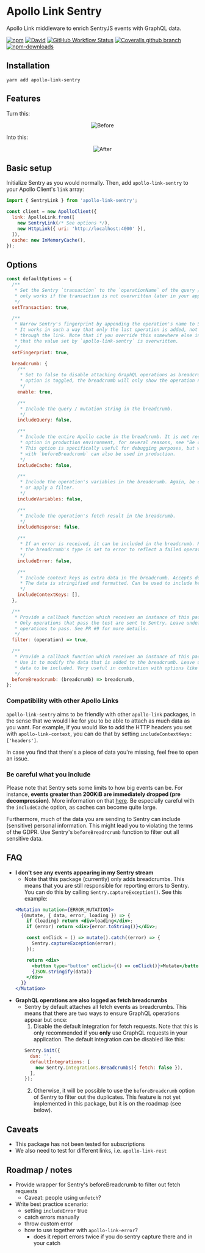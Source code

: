 # Apollo Link Sentry
Apollo Link middleware to enrich SentryJS events with GraphQL data.

[![npm](https://img.shields.io/npm/v/apollo-link-sentry)](https://www.npmjs.com/package/apollo-link-sentry)
[![David](https://img.shields.io/david/diederikvandenb/apollo-link-sentry)](https://github.com/diederikvandenb/apollo-link-sentry)
[![GitHub Workflow Status](https://img.shields.io/github/workflow/status/DiederikvandenB/apollo-link-sentry/Test)](https://github.com/DiederikvandenB/apollo-link-sentry/actions)
[![Coveralls github branch](https://img.shields.io/coveralls/github/DiederikvandenB/apollo-link-sentry/master)](https://coveralls.io/github/DiederikvandenB/apollo-link-sentry?branch=master)
[![npm-downloads](https://img.shields.io/npm/dt/apollo-link-sentry)](https://www.npmjs.com/package/apollo-link-sentry)

## Installation
```
yarn add apollo-link-sentry
```

## Features
Turn this:

<p align="center"><img src="https://raw.githubusercontent.com/DiederikvandenB/apollo-link-sentry/master/screenshots/before.png" alt="Before" width="auto" align="center" /></p>

Into this:

<p align="center"><img src="https://raw.githubusercontent.com/DiederikvandenB/apollo-link-sentry/master/screenshots/after.png" alt="After" width="auto" /></p>

## Basic setup
Initialize Sentry as you would normally. Then, add `apollo-link-sentry` to your Apollo Client's `link` array:
```js
import { SentryLink } from 'apollo-link-sentry';

const client = new ApolloClient({
  link: ApolloLink.from([
    new SentryLink(/* See options */),
    new HttpLink({ uri: 'http://localhost:4000' }),
  ]),
  cache: new InMemoryCache(),
});
```

## Options
```js
const defaultOptions = {
  /**
   * Set the Sentry `transaction` to the `operationName` of the query / mutation. Note that this
   * only works if the transaction is not overwritten later in your app.
   */
  setTransaction: true,

  /**
   * Narrow Sentry's fingerprint by appending the operation's name to Sentry's {{default}} key.
   * It works in such a way that only the last operation is added, not every operation that's been
   * through the link. Note that if you override this somewhere else in your app, it is possible
   * that the value set by `apollo-link-sentry` is overwritten.
   */
  setFingerprint: true,

  breadcrumb: {
    /**
     * Set to false to disable attaching GraphQL operations as breadcrumbs. If only this breadcrumb
     * option is toggled, the breadcrumb will only show the operation name and it's type.
     */
    enable: true,

    /**
     * Include the query / mutation string in the breadcrumb.
     */
    includeQuery: false,

    /**
     * Include the entire Apollo cache in the breadcrumb. It is not recommended to enable this
     * option in production environment, for several reasons, see "Be careful what you include".
     * This option is specifically useful for debugging purposes, but when applied in combination
     * with `beforeBreadcrumb` can also be used in production.
     */
    includeCache: false,

    /**
     * Include the operation's variables in the breadcrumb. Again, be careful what you include,
     * or apply a filter.
     */
    includeVariables: false,

    /**
     * Include the operation's fetch result in the breadcrumb.
     */
    includeResponse: false,

    /**
     * If an error is received, it can be included in the breadcrumb. Regardless of this option,
     * the breadcrumb's type is set to error to reflect a failed operation in the Sentry UI.
     */
    includeError: false,

    /**
     * Include context keys as extra data in the breadcrumb. Accepts dot notation.
     * The data is stringified and formatted. Can be used to include headers for instance.
     */
    includeContextKeys: [],
  },

  /**
   * Provide a callback function which receives an instance of this package's Operation class
   * Only operations that pass the test are sent to Sentry. Leave undefined if you want all
   * operations to pass. See PR #9 for more details.
   */
  filter: (operation) => true,

  /**
   * Provide a callback function which receives an instance of this package's OperationBreadcrumb class
   * Use it to modify the data that is added to the breadcrumb. Leave undefined if you want all
   * data to be included. Very useful in combination with options like includeVariables and includeContextKeys.
   */
  beforeBreadcrumb: (breadcrumb) => breadcrumb,
};
```

### Compatibility with other Apollo Links
`apollo-link-sentry` aims to be friendly with other `apollo-link` packages, in the sense that we would like for you to be able to attach as much data as you want. For example, if you would like to add the HTTP headers you set with `apollo-link-context`, you can do that by setting `includeContextKeys: ['headers']`.

In case you find that there's a piece of data you're missing, feel free to open an issue.

### Be careful what you include
Please note that Sentry sets some limits to how big events can be. For instance, **events greater than 200KiB are immediately dropped (pre decompression)**. More information on that [here](https://docs.sentry.io/accounts/quotas/#attributes-limits). Be especially careful with the `includeCache` option, as caches can become quite large.

Furthermore, much of the data you are sending to Sentry can include (sensitive) personal information. This might lead you to violating the terms of the GDPR. Use Sentry's `beforeBreadrcrumb` function to filter out all sensitive data.

## FAQ
- **I don't see any events appearing in my Sentry stream**
  - Note that this package (currently) only adds breadcrumbs. This means that you are still responsible for reporting errors to Sentry. You can do this by calling `Sentry.captureException()`. See this example:
  ```jsx
  <Mutation mutation={ERROR_MUTATION}>
    {(mutate, { data, error, loading }) => {
      if (loading) return <div>loading</div>;
      if (error) return <div>{error.toString()}</div>;
  
      const onClick = () => mutate().catch((error) => {
        Sentry.captureException(error);
      });
  
      return <div>
        <button type="button" onClick={() => onClick()}>Mutate</button>
        {JSON.stringify(data)}
      </div>
    }}
  </Mutation>
  ```
- **GraphQL operations are also logged as fetch breadcrumbs**
  - Sentry by default attaches all fetch events as breadcrumbs. This means that there are two ways to ensure GraphQL operations appear but once:
    1. Disable the default integration for fetch requests. Note that this is only recommended if you **only** use GraphQL requests in your application. The default integration can be disabled like this:
    ```js
    Sentry.init({
      dsn: '',
      defaultIntegrations: [
        new Sentry.Integrations.Breadcrumbs({ fetch: false }),
      ],
    });
    ```
    2. Otherwise, it will be possible to use the `beforeBreadcrumb` option of Sentry to filter out the duplicates. This feature is not yet implemented in this package, but it is on the roadmap (see below). 

## Caveats
- This package has not been tested for subscriptions
- We also need to test for different links, i.e. `apollo-link-rest`

## Roadmap / notes
- Provide wrapper for Sentry's beforeBreadcrumb to filter out fetch requests
  - Caveat: people using `unfetch`?
- Write best practice scenario:
  - setting `includeError` true
  - catch errors manually
  - throw custom error
  - how to use together with `apollo-link-error`?
    - does it report errors twice if you do sentry capture there and in your catch
